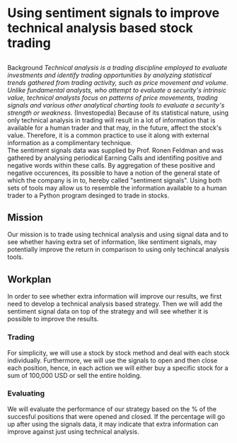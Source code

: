 # Using sentiment signals to improve technical analysis based stock trading
##
Background
<i>Technical analysis is a trading discipline employed to evaluate
investments and identify trading opportunities by analyzing statistical trends
gathered from trading activity, such as price movement and volume. Unlike
fundamental analysts, who attempt to evaluate a security's intrinsic value,
technical analysts focus on patterns of price movements, trading signals and
various other analytical charting tools to evaluate a security's strength or
weakness. </i>(Investopedia)
Because of its statistical nature, using only
technical analysis in trading will result in a lot of information that is
available for a human trader and that may, in the future, affect the stock's
value. Therefore, it is a common practice to use it along with external
information as a complimentary technique.<br>
The sentiment signals data was
supplied by Prof. Ronen Feldman and was gathered by analysing periodical Earning
Calls and identifing positive and negative words within these calls. By
aggregation of these positive and negative occurences, its possible to have a
notion of the general state of which the company is in to, hereby called
"sentiment signals".
Using both sets of tools may allow us to resemble the
information available to a human trader to a Python program desinged to trade in
stocks.
## Mission
Our mission is to trade using technical analysis and using
signal data and to see whether having extra set of information, like sentiment
signals, may potentially improve the return in comparison to using only
techincal analysis tools.
## Workplan
In order to see whether extra information
will improve our results, we first need to develop a technical analysis based
strategy. Then we will add the sentiment signal data on top of the strategy and
will see whether it is possible to improve the results.
### Trading
For
simplicity, we will use a stock by stock method and deal with each stock
individually. Furthermore, we will use the signals to open and then close each
position, hence, in each action we will either buy a specific stock for a sum of
100,000 USD or sell the entire holding.

### Evaluating
We will evaluate the
performance of our strategy based on the % of the succesful positions that were
opened and closed. If the percentage will go up after using the signals data, it
may indicate that extra information can improve against just using technical
analysis.

